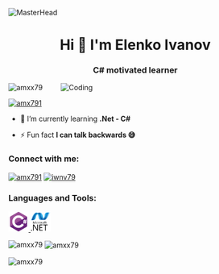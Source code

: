 ![MasterHead](https://user-images.githubusercontent.com/90236635/232446433-d5540fa2-fe28-4bb8-b929-cdb51fe61336.gif)
<h1 align="center">Hi 👋 I'm Elenko Ivanov</h1>
<h3 align="center">C# motivated learner</h3>
<img align="right" alt="Coding" width="400" src="https://art.pixilart.com/sr2a70bc8362565.gif">

<p align="left"> <img src="https://komarev.com/ghpvc/?username=amxx79&label=Profile%20views&color=0e75b6&style=flat" alt="amxx79" /> </p>

<p align="left"> <a href="https://twitter.com/amx791" target="blank"><img src="https://img.shields.io/twitter/follow/amx791?logo=twitter&style=for-the-badge" alt="amx791" /></a> </p>

- 🌱 I’m currently learning **.Net - C#**

- ⚡ Fun fact **I can talk backwards 😅**

<h3 align="left">Connect with me:</h3>
<p align="left">
<a href="https://twitter.com/amx791" target="blank"><img align="center" src="https://raw.githubusercontent.com/rahuldkjain/github-profile-readme-generator/master/src/images/icons/Social/twitter.svg" alt="amx791" height="30" width="40" /></a>
<a href="https://instagram.com/iwnv79" target="blank"><img align="center" src="https://raw.githubusercontent.com/rahuldkjain/github-profile-readme-generator/master/src/images/icons/Social/instagram.svg" alt="iwnv79" height="30" width="40" /></a>
</p>

<h3 align="left">Languages and Tools:</h3>
<p align="left"> <a href="https://www.w3schools.com/cs/" target="_blank" rel="noreferrer"> <img src="https://raw.githubusercontent.com/devicons/devicon/master/icons/csharp/csharp-original.svg" alt="csharp" width="40" height="40"/> </a> <a href="https://dotnet.microsoft.com/" target="_blank" rel="noreferrer"> <img src="https://raw.githubusercontent.com/devicons/devicon/master/icons/dot-net/dot-net-original-wordmark.svg" alt="dotnet" width="40" height="40"/> </a> </p>

<p><img align="left" src="https://github-readme-stats.vercel.app/api/top-langs?username=amxx79&show_icons=true&locale=en&layout=compact" alt="amxx79" /></p>

<p>&nbsp;<img align="center" src="https://github-readme-stats.vercel.app/api?username=amxx79&show_icons=true&locale=en" alt="amxx79" /></p>

<p><img align="center" src="https://github-readme-streak-stats.herokuapp.com/?user=amxx79&" alt="amxx79" /></p>

